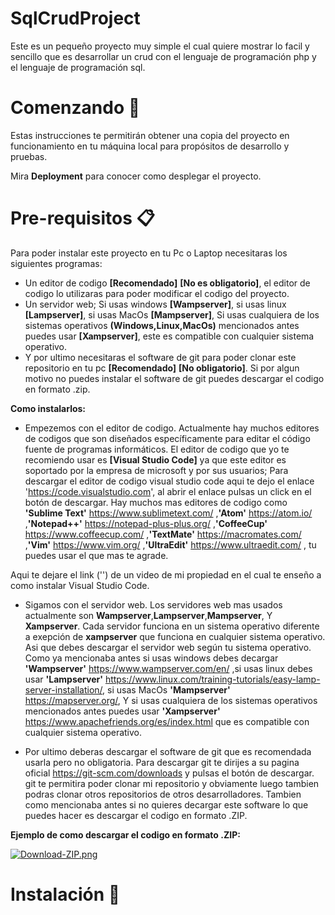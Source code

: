 # SqlCrudProject

Este es un pequeño proyecto muy simple el cual quiere mostrar lo facil y sencillo que es desarrollar un crud con el lenguaje de programación php y el lenguaje de programación sql.

# Comenzando 🚀

Estas instrucciones te permitirán obtener una copia del proyecto en funcionamiento en tu máquina local para propósitos de desarrollo y pruebas.

Mira **Deployment** para conocer como desplegar el proyecto.

# Pre-requisitos 📋

Para poder instalar este proyecto en tu Pc o Laptop necesitaras los siguientes programas:

- Un editor de codigo **[Recomendado]** **[No es obligatorio]**, el editor de codigo lo utilizaras para poder modificar el codigo del proyecto.
- Un servidor web; Si usas windows **[Wampserver]**, si usas linux **[Lampserver]**, si usas MacOs **[Mampserver]**, Si usas cualquiera de los sistemas operativos **(Windows,Linux,MacOs)** mencionados antes puedes usar **[Xampserver]**, este es compatible con cualquier sistema operativo.
- Y por ultimo necesitaras el software de git para poder clonar este repositorio en tu pc **[Recomendado]** **[No obligatorio]**. Si por algun motivo no puedes instalar el software de git puedes descargar el codigo en formato .zip.

**Como instalarlos:**

- Empezemos con el editor de codigo. Actualmente hay muchos editores de codigos que son diseñados específicamente para editar el código fuente de programas informáticos. El editor de codigo que yo te recomiendo usar es **[Visual Studio Code]** ya que este editor es soportado por la empresa de microsoft y por sus usuarios; Para descargar el editor de codigo visual studio code aqui te dejo el enlace 'https://code.visualstudio.com', al abrir el enlace pulsas un click en el botón de descargar. Hay muchos mas editores de codigo como **'Sublime Text'** https://www.sublimetext.com/ ,**'Atom'** https://atom.io/ ,**'Notepad++'** https://notepad-plus-plus.org/ ,**'CoffeeCup'** https://www.coffeecup.com/ ,**'TextMate'** https://macromates.com/ ,**'Vim'** https://www.vim.org/ ,**'UltraEdit'** https://www.ultraedit.com/ , tu puedes usar el que mas te agrade.

Aqui te dejare el link ('') de un video de mi propiedad en el cual te enseño a como instalar Visual Studio Code.

- Sigamos con el servidor web. Los servidores web mas usados actualmente son **Wampserver**,**Lampserver**,**Mampserver**, Y **Xampserver**. Cada servidor funciona en un sistema operativo diferente a exepción de **xampserver** que funciona en cualquier sistema operativo. Asi que debes descargar el servidor web según tu sistema operativo. Como ya mencionaba antes si usas windows debes decargar **'Wampserver'** https://www.wampserver.com/en/ ,si usas linux debes usar **'Lampserver'** https://www.linux.com/training-tutorials/easy-lamp-server-installation/, si usas MacOs **'Mampserver'** https://mapserver.org/, Y si usas cualquiera de los sistemas operativos mencionados antes puedes usar **'Xampserver'** https://www.apachefriends.org/es/index.html que es compatible con cualquier sistema operativo.

- Por ultimo deberas descargar el software de git que es recomendada usarla pero no obligatoria. Para descargar git te dirijes a su pagina oficial https://git-scm.com/downloads y pulsas el botón de descargar. git te permitira poder clonar mi repositorio y obviamente luego tambien podras clonar otros repositorios de otros desarrolladores. Tambien como mencionaba antes si no quieres decargar este software lo que puedes hacer es descargar el codigo en formato .ZIP.

**Ejemplo de como descargar el codigo en formato .ZIP:**

[![Download-ZIP.png](https://i.postimg.cc/ydcfMncy/Download-ZIP.png)](https://postimg.cc/YG2fg6Xv)

# Instalación 🔧
